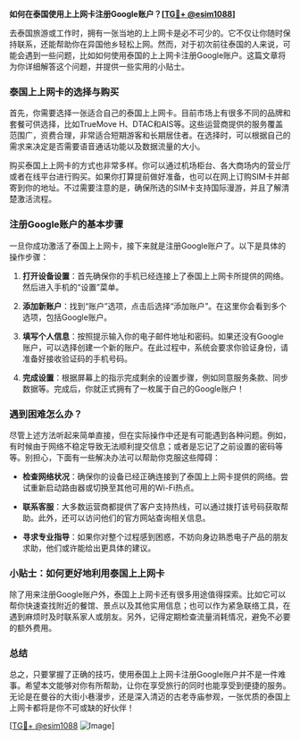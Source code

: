 **如何在泰国使用上上网卡注册Google账户？[[TG💪+ @esim1088](https://t.me/s/esim1088)]**

去泰国旅游或工作时，拥有一张当地的上上网卡是必不可少的。它不仅让你随时保持联系，还能帮助你在异国他乡轻松上网。然而，对于初次前往泰国的人来说，可能会遇到一些问题，比如如何使用泰国的上上网卡注册Google账户。这篇文章将为你详细解答这个问题，并提供一些实用的小贴士。

### 泰国上上网卡的选择与购买

首先，你需要选择一张适合自己的泰国上上网卡。目前市场上有很多不同的品牌和套餐可供选择，比如TrueMove H、DTAC和AIS等。这些运营商提供的服务覆盖范围广，资费合理，非常适合短期游客和长期居住者。在选择时，可以根据自己的需求来决定是否需要语音通话功能以及数据流量的大小。

购买泰国上上网卡的方式也非常多样。你可以通过机场柜台、各大商场内的营业厅或者在线平台进行购买。如果你打算提前做好准备，也可以在网上订购SIM卡并邮寄到你的地址。不过需要注意的是，确保所选的SIM卡支持国际漫游，并且了解清楚激活流程。

### 注册Google账户的基本步骤

一旦你成功激活了泰国上上网卡，接下来就是注册Google账户了。以下是具体的操作步骤：

1. **打开设备设置**：首先确保你的手机已经连接上了泰国上上网卡所提供的网络。然后进入手机的“设置”菜单。

2. **添加新账户**：找到“账户”选项，点击后选择“添加账户”。在这里你会看到多个选项，包括Google账户。

3. **填写个人信息**：按照提示输入你的电子邮件地址和密码。如果还没有Google账户，可以选择创建一个新的账户。在此过程中，系统会要求你验证身份，请准备好接收验证码的手机号码。

4. **完成设置**：根据屏幕上的指示完成剩余的设置步骤，例如同意服务条款、同步数据等。完成后，你就正式拥有了一枚属于自己的Google账户！

### 遇到困难怎么办？

尽管上述方法听起来简单直接，但在实际操作中还是有可能遇到各种问题。例如，有时候由于网络不稳定导致无法顺利提交信息；或者是忘记了之前设置的密码等等。别担心，下面有一些解决办法可以帮助你克服这些障碍：

- **检查网络状况**：确保你的设备已经正确连接到了泰国上上网卡提供的网络。尝试重新启动路由器或切换至其他可用的Wi-Fi热点。
  
- **联系客服**：大多数运营商都提供了客户支持热线，可以通过拨打该号码获取帮助。此外，还可以访问他们的官方网站查询相关信息。

- **寻求专业指导**：如果你对整个过程感到困惑，不妨向身边熟悉电子产品的朋友求助，他们或许能给出更具体的建议。

### 小贴士：如何更好地利用泰国上上网卡

除了用来注册Google账户外，泰国上上网卡还有很多用途值得探索。比如它可以帮你快速查找附近的餐馆、景点以及其他实用信息；也可以作为紧急联络工具，在遇到麻烦时及时联系家人或朋友。另外，记得定期检查流量消耗情况，避免不必要的额外费用。

### 总结

总之，只要掌握了正确的技巧，使用泰国上上网卡注册Google账户并不是一件难事。希望本文能够对你有所帮助，让你在享受旅行的同时也能享受到便捷的服务。无论是在曼谷的大街小巷漫步，还是深入清迈的古老寺庙参观，一张优质的泰国上上网卡都将是你不可或缺的好伙伴！

[[TG💪+ @esim1088](https://t.me/s/esim1088) ![Image](https://i.postimg.cc/4NQfJmqS/Snipaste-2025-05-13-00-14-12.png)]